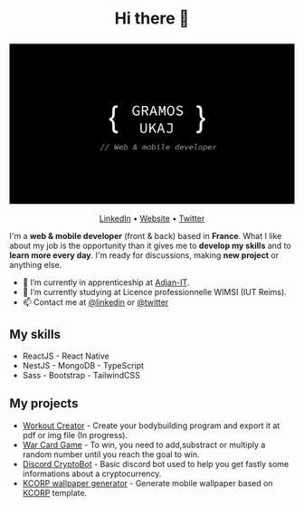 # <p align="center">Hi there 👋</p>

![Cover](https://github.com/gramosukaj/gramosukaj/blob/master/img/cover.jpg)

<p align="center"><a href="https://linkedin.com/in/gramosukaj">LinkedIn</a> • <a href="https://www.gramosukaj.fr/">Website</a> • <a href="https://twitter.com/gramosukaj1">Twitter</a></p>

I'm a **web & mobile developer** (front & back) based in **France**. What I like about my job is the opportunity than it gives me to **develop my skills** and to **learn more every day**. I'm ready for discussions, making **new project** or anything else.

- 💼 I’m currently in apprenticeship at <a href="https://www.linkedin.com/company/adjan-it/">Adjan-IT</a>.
- 🌱 I’m currently studying at Licence professionnelle WIMSI (IUT Reims).
- 📫 Contact me at <a href="https://linkedin.com/in/gramosukaj">@linkedin</a> or <a href="https://twitter.com/gramosukaj1">@twitter</a>

## My skills
- ReactJS - React Native
- NestJS - MongoDB - TypeScript
- Sass - Bootstrap - TailwindCSS

## My projects
- <a href="https://github.com/gramosukaj/workout_creator">Workout Creator</a> - Create your bodybuilding program and export it at pdf or img file (In progress).
- <a href="https://github.com/gramosukaj/war-card-game">War Card Game</a> - To win, you need to add,substract or multiply a random number until you reach the goal to win.
- <a href="https://github.com/gramosukaj/discord-crypto-bot">Discord CryptoBot</a> - Basic discord bot used to help you get fastly some informations about a cryptocurrency.
- <a href="https://github.com/gramosukaj/kcorp-wallpaper-generator">KCORP wallpaper generator</a> - Generate mobile wallpaper based on <a href="https://twitter.com/KarmineCorp">KCORP</a> template.
